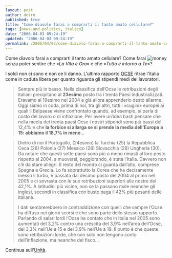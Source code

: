 ```yaml
---
layout: post
author: detro
published: true
title: "Come diavolo farai a comprarti il tanto amato cellulare?"
tags: [news-and-politics, italian]
date: "2006-04-03 09:24:19"
updated: "2006-04-03 09:24:19"
permalink: /2006/04/03/come-diavolo-farai-a-comprarti-il-tanto-amato-cellulare/
---
```


<img src="http://www.fco.gov.uk/Files/kimage/Travel-Money.jpg" alt="money" align="right" />
Come diavolo farai a comprarti il tanto amato cellulare?
Come farai senza poter sentire che &laquo;<em>La Vita é Ora</em>&raquo; e che &laquo;<em>Tutto é intorno a Te</em>&raquo;?

I soldi non ci sono e non ce li danno.
L'ultimo rapporto <a href="http://it.wikipedia.org/wiki/Organizzazione_per_la_Sicurezza_e_la_Cooperazione_in_Europa">OCSE</a> ritrae l'italia come in caduta libera per quanto riguarda gli stipendi medi dei lavoratori.
<blockquote>Sempre più in basso. Nella classifica dell’Ocse le retribuzioni degli italiani precipitano al <strong>23esimo</strong> posto tra i trenta Paesi industrializzati. Eravamo al 19esimo nel 2004 e già allora apprenderlo destò allarme. Oggi siamo in coda, prima di noi, tra gli altri, tutti i «cugini» europei ai quali il Belpaese viene confrontato quando, ad esempio, si parla di costo del lavoro o di inflazione. Per avere un’idea basti pensare che nella media dei trenta paesi Ocse i nostri stipendi sono più bassi del 12,4% e che <strong>la forbice si allarga se si prende la media dell’Europa a 15: abbiamo il 18,7% in meno</strong>...</blockquote>

<!--more-->
<blockquote>Dietro di noi il Portogallo, (24esimo) la Turchia (25) la Repubblica Ceca (26) Polonia (27) Messico (28) Slovacchia (29) Ungheria (30). Da notare che questi sette paesi sono più o meno rimasti al loro posto rispetto al 2004, a muoversi, peggiorando, è stata l’Italia. Davvero non c’è da stare allegri. Il resto del mondo ci guarda dall’alto, comprese Spagna e Grecia. Lo fa soprattutto la Corea che ha decisamente messo il turbo, è passata dal decimo posto del 2004 al primo nel 2005 e ci sovrasta con le sue retribuzioni superiori alle nostre del 42,1%. A latitudini più vicine, non se la passano male neanche gli inglesi, secondi in classifica con buste paga il 42% più pesanti delle italiane.

I dati sembrerebbero in contraddizione con quelli che sempre l’Ocse ha diffuso nei giorni scorsi e che sono parte dello stesso rapporto. Parlando di salari lordi l’Ocse ha contato che in Italia nel 2005 sono aumentati del 3,2% contro una crescita del 3,9% nell’area dell’Ocse, del 3,3% nell’Ue a 15 e del 3,9% nell’Ue a 19. Il punto è che queste sono retribuzioni lorde, che non solo non tengono conto dell’inflazione, ma neanche del fisco... </blockquote>

Continua sull'<a href="http://www.unita.it/index.asp?SEZIONE_COD=HP&TOPIC_TIPO=&TOPIC_ID=48483">Unità</a>.



